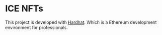 # ICE NFTs

This project is developed with [Hardhat](https://hardhat.org/). Which is a Ethereum development environment for professionals.

